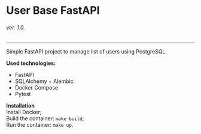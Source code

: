 # User Base FastAPI

###### ver. 1.0.

---

Simple FastAPI project to manage list of users using PostgreSQL.

**Used technologies:**

- FastAPI
- SQLAlchemy + Alembic
- Docker Compose
- Pytest

**Installation**\
Install Docker;\
Build the container: `make build`;\
Run the container: `make up`.
